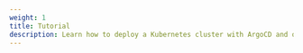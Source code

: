 ```yaml
---
weight: 1
title: Tutorial
description: Learn how to deploy a Kubernetes cluster with ArgoCD and observability tools.
---
```

